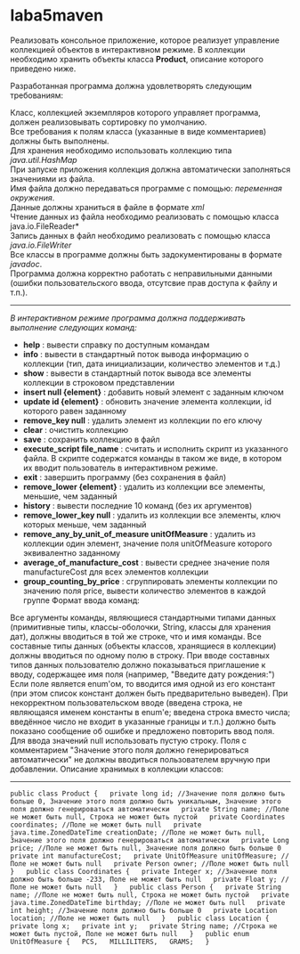 # laba5maven
Реализовать консольное приложение, которое реализует управление коллекцией объектов в интерактивном режиме. В коллекции необходимо хранить объекты класса **Product**, описание которого приведено ниже.

Разработанная программа должна удовлетворять следующим требованиям:

Класс, коллекцией экземпляров которого управляет программа, должен реализовывать сортировку по умолчанию.  
Все требования к полям класса (указанные в виде комментариев) должны быть выполнены.  
Для хранения необходимо использовать коллекцию типа *java.util.HashMap*  
При запуске приложения коллекция должна автоматически заполняться значениями из файла.  
Имя файла должно передаваться программе с помощью: *переменная окружения*.  
Данные должны храниться в файле в формате *xml*   
Чтение данных из файла необходимо реализовать с помощью класса java.io.FileReader*  
Запись данных в файл необходимо реализовать с помощью класса *java.io.FileWriter*  
Все классы в программе должны быть задокументированы в формате *javadoc*.  
Программа должна корректно работать с неправильными данными (ошибки пользовательского ввода, отсутсвие прав доступа к файлу и т.п.).  

----

*В интерактивном режиме программа должна поддерживать выполнение следующих команд:*  
- **help** : вывести справку по доступным командам
- **info** : вывести в стандартный поток вывода информацию о коллекции (тип, дата инициализации, количество элементов и т.д.)
- **show** : вывести в стандартный поток вывода все элементы коллекции в строковом представлении
- **insert null {element}** : добавить новый элемент с заданным ключом
- **update id {element}** : обновить значение элемента коллекции, id которого равен заданному
- **remove_key null** : удалить элемент из коллекции по его ключу
- **clear** : очистить коллекцию
- **save** : сохранить коллекцию в файл
- **execute_script file_name** : считать и исполнить скрипт из указанного файла. В скрипте содержатся команды в таком же виде, в котором их вводит пользователь в интерактивном режиме.
- **exit** : завершить программу (без сохранения в файл)
- **remove_lower {element}** : удалить из коллекции все элементы, меньшие, чем заданный
- **history** : вывести последние 10 команд (без их аргументов)
- **remove_lower_key null** : удалить из коллекции все элементы, ключ которых меньше, чем заданный
- **remove_any_by_unit_of_measure unitOfMeasure** : удалить из коллекции один элемент, значение поля unitOfMeasure которого эквивалентно заданному
- **average_of_manufacture_cost** : вывести среднее значение поля manufactureCost для всех элементов коллекции
- **group_counting_by_price** : сгруппировать элементы коллекции по значению поля price, вывести количество элементов в каждой группе
Формат ввода команд:

Все аргументы команды, являющиеся стандартными типами данных (примитивные типы, классы-оболочки, String, классы для хранения дат), должны вводиться в той же строке, что и имя команды. 
Все составные типы данных (объекты классов, хранящиеся в коллекции) должны вводиться по одному полю в строку.
При вводе составных типов данных пользователю должно показываться приглашение к вводу, содержащее имя поля (например, "Введите дату рождения:")
Если поле является enum'ом, то вводится имя одной из его констант (при этом список констант должен быть предварительно выведен).
При некорректном пользовательском вводе (введена строка, не являющаяся именем константы в enum'е; введена строка вместо числа; введённое число не входит в указанные границы и т.п.) должно быть показано сообщение об ошибке и предложено повторить ввод поля.
Для ввода значений null использовать пустую строку.
Поля с комментарием "Значение этого поля должно генерироваться автоматически" не должны вводиться пользователем вручную при добавлении.
Описание хранимых в коллекции классов:

----

`public class Product {  
    private long id; //Значение поля должно быть больше 0, Значение этого поля должно быть уникальным, Значение этого поля должно генерироваться автоматически  
    private String name; //Поле не может быть null, Строка не может быть пустой  
    private Coordinates coordinates; //Поле не может быть null  
    private java.time.ZonedDateTime creationDate; //Поле не может быть null, Значение этого поля должно генерироваться автоматически  
    private Long price; //Поле не может быть null, Значение поля должно быть больше 0  
    private int manufactureCost;  
    private UnitOfMeasure unitOfMeasure; //Поле не может быть null  
    private Person owner; //Поле может быть null  
}  
public class Coordinates {  
    private Integer x; //Значение поля должно быть больше -233, Поле не может быть null  
    private Float y; //Поле не может быть null  
}  
public class Person {  
    private String name; //Поле не может быть null, Строка не может быть пустой  
    private java.time.ZonedDateTime birthday; //Поле не может быть null  
    private int height; //Значение поля должно быть больше 0  
    private Location location; //Поле не может быть null  
}  
public class Location {  
    private long x;  
    private int y;  
    private String name; //Строка не может быть пустой, Поле не может быть null  
}  
public enum UnitOfMeasure {  
    PCS,  
    MILLILITERS,  
    GRAMS;  
}` 

